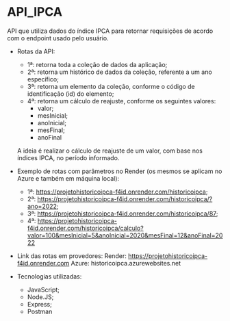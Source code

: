 # API_IPCA
API que utiliza dados do índice IPCA para retornar requisições de acordo com o endpoint usado pelo usuário.

-  Rotas da API:
    - 1ª: retorna toda a coleção de dados da aplicação;     
    - 2ª: retorna um histórico de dados da coleção, referente a um ano específico;
    - 3ª: retorna um elemento da coleção, conforme o código de identificação (id) do elemento;
    - 4ª: retorna um cálculo de reajuste, conforme os seguintes valores:
      - valor;
      - mesInicial;
      - anoInicial;
      - mesFinal;
      - anoFinal

    A ideia é realizar o cálculo de reajuste de um valor, com base nos índices IPCA, no período informado.

-    Exemplo de rotas com parâmetros no Render (os mesmos se aplicam no Azure e também em máquina local):
        -    1ª: https://projetohistoricoipca-f4id.onrender.com/historicoipca;
        -    2ª: https://projetohistoricoipca-f4id.onrender.com/historicoipca/?ano=2022;
        -    3ª: https://projetohistoricoipca-f4id.onrender.com/historicoipca/87;
        -    4ª: https://projetohistoricoipca-f4id.onrender.com/historicoipca/calculo?valor=100&mesInicial=5&anoInicial=2020&mesFinal=12&anoFinal=2022

-    Link das rotas em provedores:
        Render: https://projetohistoricoipca-f4id.onrender.com
        Azure: historicoipca.azurewebsites.net

-  Tecnologias utilizadas:
    -  JavaScript;
    -  Node.JS;
    -  Express;
    -  Postman
